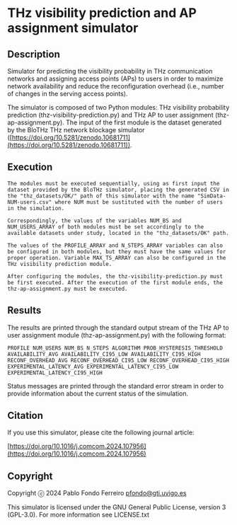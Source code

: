 # THz visibility prediction and AP assignment simulator

## Description

Simulator for predicting the visibility probability in THz communication networks and assigning access points (APs) to users in order to maximize network availability and reduce the reconfiguration overhead (i.e., number of changes in the serving access points).

The simulator is composed of two Python modules: THz visibility probability prediction (thz-visibility-prediction.py) and THz AP to user assignment (thz-ap-assignment.py). The input of the first module is the dataset generated by the BloTHz THz network blockage simulator ([https://doi.org/10.5281/zenodo.10681711](https://doi.org/10.5281/zenodo.10681711)).

## Execution

	The modules must be executed sequentially, using as first input the dataset provided by the BloTHz simulator, placing the generated CSV in the "thz_datasets/OK/" path of this simulator with the name "SimData-NUM-users.csv" where NUM must be sustituted with the number of users in the simulation.
	
	Correspondingly, the values of the variables NUM_BS and NUM_USERS_ARRAY of both modules must be set accordingly to the available datasets under study, located in the "thz_datasets/OK" path.
	
	The values of the PROFILE_ARRAY and N_STEPS_ARRAY variables can also be configured in both modules, but they must have the same values for proper operation. Variable MAX_TS_ARRAY can also be configured in the THz visibility prediction module.
	
	After configuring the modules, the thz-visibility-prediction.py must be first executed. After the execution of the first module ends, the thz-ap-assignment.py must be executed.


## Results

The results are printed through the standard output stream of the THz AP to user assignment module (thz-ap-assignment.py) with the following format:

    PROFILE NUM_USERS NUM_BS N_STEPS ALGORITHM PROB_HYSTERESIS_THRESHOLD AVAILABILITY_AVG AVAILABILITY_CI95_LOW AVAILABILITY_CI95_HIGH RECONF_OVERHEAD_AVG RECONF_OVERHEAD_CI95_LOW RECONF_OVERHEAD_CI95_HIGH EXPERIMENTAL_LATENCY_AVG EXPERIMENTAL_LATENCY_CI95_LOW EXPERIMENTAL_LATENCY_CI95_HIGH

Status messages are printed through the standard error stream in order to provide information about the current status of the simulation.

## Citation

If you use this simulator, please cite the following journal article:

[https://doi.org/10.1016/j.comcom.2024.107956](https://doi.org/10.1016/j.comcom.2024.107956)

## Copyright

Copyright ⓒ 2024 Pablo Fondo Ferreiro <pfondo@gti.uvigo.es>

This simulator is licensed under the GNU General Public License, version 3 (GPL-3.0). For more information see LICENSE.txt
